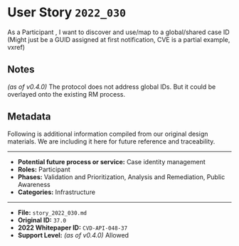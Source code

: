 
# User Story `2022_030` #

<!-- story-start -->As a Participant , I want to discover and use/map to a global/shared case ID (Might just be a GUID assigned at first notification, CVE is a partial example, vxref)<!-- story-end -->

## Notes ##

*(as of v0.4.0)*
The protocol does not address global IDs. But it could be overlayed onto the existing RM process.


## Metadata ##

Following is additional information compiled from our original design materials.
We are including it here for future reference and traceability.

---

- **Potential future process or service:** Case identity management
- **Roles:** Participant
- **Phases:** Validation and Prioritization, Analysis and Remediation, Public Awareness
- **Categories:** Infrastructure

---

- **File:** `story_2022_030.md`
- **Original ID:** `37.0`
- **2022 Whitepaper ID:** `CVD-API-048-37`
- **Support Level:** *(as of v0.4.0)* Allowed
